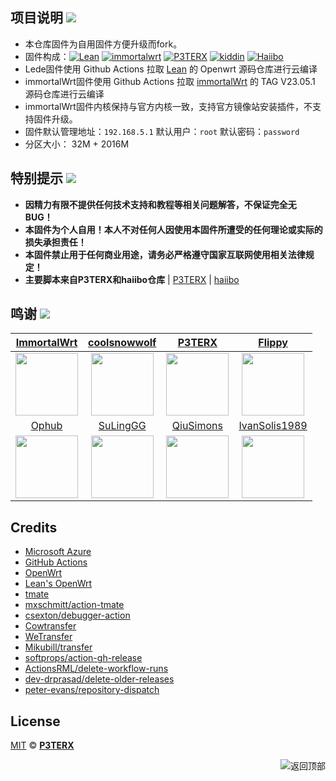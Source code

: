 
## 项目说明 [![](https://img.shields.io/badge/-项目基本介绍-FFFFFF.svg)](#项目说明-)
- 本仓库固件为自用固件方便升级而fork。
- 固件构成：[![Lean](https://img.shields.io/badge/Lede-Lean-ff69b4.svg?style=flat&logo=appveyor)](https://github.com/coolsnowwolf/lede) [![immortalwrt](https://img.shields.io/badge/Project-immortalWrt-ff69b4.svg?style=flat&logo=appveyor)](https://github.com/immortalwrt/immortalwrt) [![P3TERX](https://img.shields.io/badge/OpenWrt-P3TERX-blueviolet.svg?style=flat&logo=appveyor)](https://github.com/P3TERX/Actions-OpenWrt) [![kiddin](https://img.shields.io/badge/Package-kiddin-orange.svg?style=flat&logo=appveyor)](https://github.com/kiddin9/openwrt-packages) [![Haiibo](https://img.shields.io/badge/Build-haiibo-32C955.svg?style=flat&logo=appveyor)](https://github.com/haiibo/OpenWrt)
- Lede固件使用 Github Actions 拉取 [Lean](https://github.com/coolsnowwolf/lede) 的 Openwrt 源码仓库进行云编译
- immortalWrt固件使用 Github Actions 拉取 [immortalWrt](https://github.com/immortalwrt/immortalwrt) 的 TAG V23.05.1 源码仓库进行云编译
- immortalWrt固件内核保持与官方内核一致，支持官方镜像站安装插件，不支持固件升级。
- 固件默认管理地址：`192.168.5.1` 默认用户：`root` 默认密码：`password`
- 分区大小： 32M + 2016M


## 特别提示 [![](https://img.shields.io/badge/-个人免责声明-FFFFFF.svg)](#特别提示-)

- **因精力有限不提供任何技术支持和教程等相关问题解答，不保证完全无 BUG！**
- **本固件为个人自用！本人不对任何人因使用本固件所遭受的任何理论或实际的损失承担责任！**
- **本固件禁止用于任何商业用途，请务必严格遵守国家互联网使用相关法律规定！**
- **主要脚本来自P3TERX和haiibo仓库** | [P3TERX](https://p3terx.com/archives/build-openwrt-with-github-actions.html) | [haiibo](https://github.com/haiibo/OpenWrt)


## 鸣谢 [![](https://img.shields.io/badge/-跪谢各大佬-FFFFFF.svg)](#鸣谢-)
| [ImmortalWrt](https://github.com/immortalwrt) | [coolsnowwolf](https://github.com/coolsnowwolf) | [P3TERX](https://github.com/P3TERX) | [Flippy](https://github.com/unifreq) |
| :-------------: | :-------------: | :-------------: | :-------------: |
| <img width="100" src="https://avatars.githubusercontent.com/u/53193414"/> | <img width="100" src="https://avatars.githubusercontent.com/u/31687149"/> | <img width="100" src="https://avatars.githubusercontent.com/u/25927179"/> | <img width="100" src="https://avatars.githubusercontent.com/u/39355261"/> |
| [Ophub](https://github.com/ophub) | [SuLingGG](https://github.com/SuLingGG) | [QiuSimons](https://github.com/QiuSimons) | [IvanSolis1989](https://github.com/IvanSolis1989) |
| <img width="100" src="https://avatars.githubusercontent.com/u/68696949"/> | <img width="100" src="https://avatars.githubusercontent.com/u/22287562"/> | <img width="100" src="https://avatars.githubusercontent.com/u/45143996"/> | <img width="100" src="https://avatars.githubusercontent.com/u/44228691"/> |

## Credits

- [Microsoft Azure](https://azure.microsoft.com)
- [GitHub Actions](https://github.com/features/actions)
- [OpenWrt](https://github.com/openwrt/openwrt)
- [Lean's OpenWrt](https://github.com/coolsnowwolf/lede)
- [tmate](https://github.com/tmate-io/tmate)
- [mxschmitt/action-tmate](https://github.com/mxschmitt/action-tmate)
- [csexton/debugger-action](https://github.com/csexton/debugger-action)
- [Cowtransfer](https://cowtransfer.com)
- [WeTransfer](https://wetransfer.com/)
- [Mikubill/transfer](https://github.com/Mikubill/transfer)
- [softprops/action-gh-release](https://github.com/softprops/action-gh-release)
- [ActionsRML/delete-workflow-runs](https://github.com/ActionsRML/delete-workflow-runs)
- [dev-drprasad/delete-older-releases](https://github.com/dev-drprasad/delete-older-releases)
- [peter-evans/repository-dispatch](https://github.com/peter-evans/repository-dispatch)

## License

[MIT](https://github.com/P3TERX/Actions-OpenWrt/blob/main/LICENSE) © [**P3TERX**](https://p3terx.com)

<a href="#readme">
<img src="https://img.shields.io/badge/-返回顶部-FFFFFF.svg" title="返回顶部" align="right"/>
</a>
